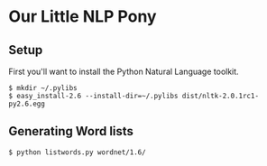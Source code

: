 # Our Little NLP Pony

## Setup

First you'll want to install the Python Natural Language toolkit.

    $ mkdir ~/.pylibs
    $ easy_install-2.6 --install-dir=~/.pylibs dist/nltk-2.0.1rc1-py2.6.egg

## Generating Word lists

    $ python listwords.py wordnet/1.6/ 
